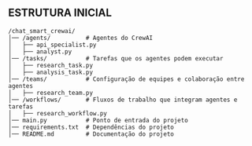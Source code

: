 ## ESTRUTURA INICIAL
    /chat_smart_crewai/
    │── /agents/          # Agentes do CrewAI
    │   ├── api_specialist.py
    │   ├── analyst.py
    │── /tasks/           # Tarefas que os agentes podem executar
    │   ├── research_task.py
    │   ├── analysis_task.py
    │── /teams/           # Configuração de equipes e colaboração entre agentes
    │   ├── research_team.py
    │── /workflows/       # Fluxos de trabalho que integram agentes e tarefas
    │   ├── research_workflow.py
    │── main.py           # Ponto de entrada do projeto
    │── requirements.txt  # Dependências do projeto
    │── README.md         # Documentação do projeto

